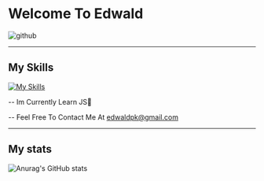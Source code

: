 

# Welcome To Edwald
                                                        
![github](https://img.shields.io/badge/GitHub-000000?style=for-the-badge&logo=GitHub&logoColor=white)

--------

## My Skills

[![My Skills](https://skills.thijs.gg/icons?i=js,css,html)](https://skills.thijs.gg) 

-- Im Currently Learn JS🎉

-- Feel Free To Contact Me At edwaldpk@gmail.com

--------

## My stats

![Anurag's GitHub stats](https://github-readme-stats.vercel.app/api?username=edwaldkeeley&show_icons=true&theme=radical)

